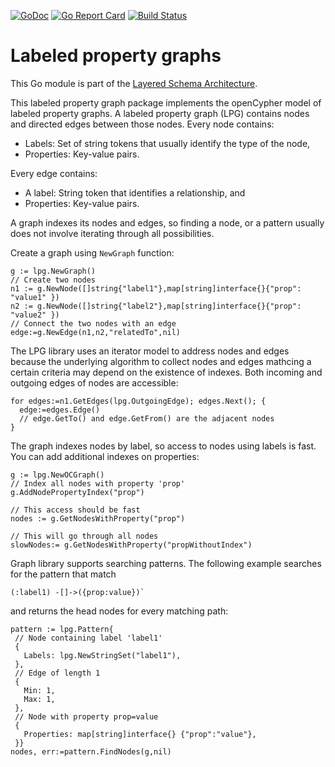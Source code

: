 [![GoDoc](https://godoc.org/github.com/cloudprivacylabs/lpg?status.svg)](https://godoc.org/github.com/cloudprivacylabs/lpg)
[![Go Report Card](https://goreportcard.com/badge/github.com/cloudprivacylabs/lpg)](https://goreportcard.com/report/github.com/cloudprivacylabs/lpg)
[![Build Status](https://github.com/cloudprivacylabs/lpg/actions/workflows/CI.yml/badge.svg?branch=main)](https://github.com/cloudprivacylabs/lpg/actions/workflows/CI.yml)
# Labeled property graphs

This Go module is part of the [Layered Schema
Architecture](https://layeredschemas.org).

This labeled property graph package implements the openCypher model of
labeled property graphs. A labeled property graph (LPG) contains nodes
and directed edges between those nodes. Every node contains:

  * Labels: Set of string tokens that usually identify the type of the
    node,
  * Properties: Key-value pairs.
  
Every edge contains:
  * A label: String token that identifies a relationship, and
  * Properties: Key-value pairs.
  
A graph indexes its nodes and edges, so finding a node, or a pattern
usually does not involve iterating through all possibilities. 

Create a graph using `NewGraph` function:

```
g := lpg.NewGraph()
// Create two nodes
n1 := g.NewNode([]string{"label1"},map[string]interface{}{"prop": "value1" })
n2 := g.NewNode([]string{"label2"},map[string]interface{}{"prop": "value2" })
// Connect the two nodes with an edge
edge:=g.NewEdge(n1,n2,"relatedTo",nil)
```

The LPG library uses an iterator model to address nodes and edges
because the underlying algorithm to collect nodes and edges mathcing a
certain criteria may depend on the existence of indexes. Both incoming
and outgoing edges of nodes are accessible:

```
for edges:=n1.GetEdges(lpg.OutgoingEdge); edges.Next(); {
  edge:=edges.Edge()
  // edge.GetTo() and edge.GetFrom() are the adjacent nodes
}
```


The graph indexes nodes by label, so access to nodes using labels is
fast. You can add additional indexes on properties:

```
g := lpg.NewOCGraph()
// Index all nodes with property 'prop'
g.AddNodePropertyIndex("prop")

// This access should be fast
nodes := g.GetNodesWithProperty("prop")

// This will go through all nodes
slowNodes:= g.GetNodesWithProperty("propWithoutIndex")
```

Graph library supports searching patterns. The following example
searches for the pattern that match 

```
(:label1) -[]->({prop:value})`
```

and returns the head nodes for every matching path:

```
pattern := lpg.Pattern{ 
 // Node containing label 'label1'
 {
   Labels: lpg.NewStringSet("label1"),
 },
 // Edge of length 1
 {
   Min: 1, 
   Max: 1,
 },
 // Node with property prop=value
 {
   Properties: map[string]interface{} {"prop":"value"},
 }}
nodes, err:=pattern.FindNodes(g,nil)
```

